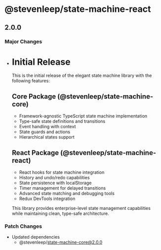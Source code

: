 # @stevenleep/state-machine-react

## 2.0.0

### Major Changes

- # Initial Release

  This is the initial release of the elegant state machine library with the following features:

  ## Core Package (@stevenleep/state-machine-core)

  - Framework-agnostic TypeScript state machine implementation
  - Type-safe state definitions and transitions
  - Event handling with context
  - State guards and actions
  - Hierarchical states support

  ## React Package (@stevenleep/state-machine-react)

  - React hooks for state machine integration
  - History and undo/redo capabilities
  - State persistence with localStorage
  - Timer management for delayed transitions
  - Advanced state matching and debugging tools
  - Redux DevTools integration

  This library provides enterprise-level state management capabilities while maintaining clean, type-safe architecture.

### Patch Changes

- Updated dependencies
  - @stevenleep/state-machine-core@2.0.0
